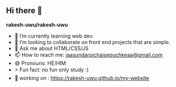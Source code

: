## Hi there 👋


**rakesh-uwu/rakesh-uwu** 

- 🌱 I’m currently learning web dev.
- 👯 I’m looking to collaborate on front end projects that are simple.
- 💬 Ask me about HTML/CSS/JS
- 📫 How to reach me: jaasundarpichaisepuchkeaa@gmail.com
- 😄 Pronouns: HE/HIM
- ⚡ Fun fact: no fun only study :)
- 📁 working on : https://rakesh-uwu.github.io/my-website
